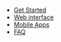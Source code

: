 
- [Get Started](modules/get-started/)
- [Web interface](modules/web-interface/ "Professional GPS tracking solution")
- [Mobile Apps](modules/mobile-apps/)
- [FAQ](modules/faq/)